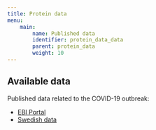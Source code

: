 ```yaml
---
title: Protein data
menu:
    main:
        name: Published data
        identifier: protein_data_data
        parent: protein_data
        weight: 10
---
```


## Available data

Published data related to the COVID-19 outbreak:
* [EBI Portal](https://www.covid19dataportal.org/sequences)
* [Swedish data](swedish_data)
